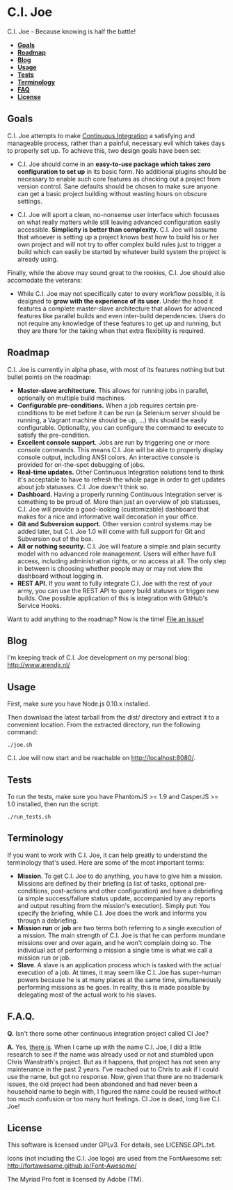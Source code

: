 C.I. Joe
========

C.I. Joe - Because knowing is half the battle!

 * **[Goals](#goals)**
 * **[Roadmap](#roadmap)**
 * **[Blog](#blog)**
 * **[Usage](#usage)**
 * **[Tests](#tests)**
 * **[Terminology](#terminology)**
 * **[FAQ](#faq)**
 * **[License](#license)**


Goals
-----

C.I. Joe attempts to make
[Continuous Integration](http://en.wikipedia.org/wiki/Continuous_integration) a
satisfying and manageable process, rather than a painful, necessary evil which
takes days to properly set up. To achieve this, two design goals have been set:

 * C.I. Joe should come in an __easy-to-use package which takes zero
   configuration to set up__ in its basic form. No additional plugins should be
   necessary to enable such core features as checking out a project from version
   control. Sane defaults should be chosen to make sure anyone can get a basic
   project building without wasting hours on obscure settings.

 * C.I. Joe will sport a clean, no-nonsense user interface which focusses on
   what really matters while still leaving advanced configuration easily
   accessible. __Simplicity is better than complexity.__ C.I. Joe will assume
   that whoever is setting up a project knows best how to build his or her own
   project and will not try to offer complex build rules just to trigger a
   build which can easily be started by whatever build system the project is
   already using.

Finally, while the above may sound great to the rookies, C.I. Joe should also
accomodate the veterans:

 * While C.I. Joe may not specifically cater to every workflow possible, it is
   designed to __grow with the experience of its user__. Under the hood it
   features a complete master-slave architecture that allows for advanced
   features like parallel builds and even inter-build dependencies. Users do not
   require any knowledge of these features to get up and running, but they are
   there for the taking when that extra flexibility is required.


Roadmap
-------

C.I. Joe is currently in alpha phase, with most of its features nothing but
but bullet points on the roadmap:

 * **Master-slave architecture.** This allows for running jobs in parallel,
   optionally on multiple build machines.
 * **Configurable pre-conditions.** When a job requires certain pre-conditions
   to be met before it can be run (a Selenium server should be running, a
   Vagrant machine should be up, ...) this should be easily configurable.
   Optionallty, you can configure the command to execute to satisfy the
   pre-condition.
 * **Excellent console support.** Jobs are run by triggering one or more console
   commands. This means C.I. Joe will be able to properly display console
   output, including ANSI colors. An interactive console is provided for
   on-the-spot debugging of jobs.
 * **Real-time updates.** Other Continuous Integration solutions tend to think
   it's acceptable to have to refresh the whole page in order to get updates
   about job statusses. C.I. Joe doesn't think so.
 * **Dashboard.** Having a properly running Continuous Integration server is
   something to be proud of. More than just an overview of job statusses, C.I.
   Joe will provide a good-looking (customizable) dashboard that makes for a
   nice and informative wall decoration in your office.
 * **Git and Subversion support.** Other version control systems may be added
   later, but C.I. Joe 1.0 will come with full support for Git and Subversion
   out of the box.
 * **All or nothing security.** C.I. Joe will feature a simple and plain
   security model with no advanced role management. Users will either have full
   access, including administration rights, or no access at all. The only step
   in between is choosing whether people may or may not view the dashboard
   without logging in.
 * **REST API.** If you want to fully integrate C.I. Joe with the rest of your
   army, you can use the REST API to query build statuses or trigger new
   builds. One possible application of this is integration with GitHub's
   Service Hooks.

Want to add anything to the roadmap? Now is the time!
[File an issue!](https://github.com/arendjr/CI-Joe/issues/new)


Blog
----

I'm keeping track of C.I. Joe development on my personal blog:
http://www.arendjr.nl/


Usage
-----

First, make sure you have Node.js 0.10.x installed.

Then download the latest tarball from the dist/ directory and extract it to a
convenient location. From the extracted directory, run the following command:

    ./joe.sh

C.I. Joe will now start and be reachable on
                             [http://localhost:8080/](http://localhost:8080/).


Tests
-----

To run the tests, make sure you have PhantomJS >= 1.9 and CasperJS >= 1.0
installed, then run the script:

    ./run_tests.sh



Terminology
-----------

If you want to work with C.I. Joe, it can help greatly to understand the
terminology that's used. Here are some of the most important terms:

 * **Mission**. To get C.I. Joe to do anything, you have to give him a mission.
   Missions are defined by their briefing (a list of tasks, optional
   pre-conditions, post-actions and other configuration) and have a debriefing
   (a simple success/failure status update, accompanied by any reports and
   output resulting from the mission's execution). Simply put: You specify the
   briefing, while C.I. Joe does the work and informs you through a debriefing.
 * **Mission run** or **job** are two terms both referring to a single execution
   of a mission. The main strength of C.I. Joe is that he can perform mundane
   missions over and over again, and he won't complain doing so. The individual
   act of performing a mission a single time is what we call a mission run or
   job.
 * **Slave**. A slave is an application process which is tasked with the actual
   execution of a job. At times, it may seem like C.I. Joe has super-human
   powers because he is at many places at the same time, simultaneously
   performing missions as he goes. In reality, this is made possible by
   delegating most of the actual work to his slaves.


F.A.Q.
------

__Q.__ Isn't there some other continuous integration project called CI Joe?

__A.__ Yes, [there is](https://github.com/defunkt/cijoe). When I came up with
the name C.I. Joe, I did a little research to see if the name was already used
or not and stumbled upon Chris Wanstrath's project. But as it happens, that
project has not seen any maintenance in the past 2 years. I've reached out to
Chris to ask if I could use the name, but got no response. Now, given that there
are no trademark issues, the old project had been abandoned and had never been a
household name to begin with, I figured the name could be reused without too
much confusion or too many hurt feelings. CI Joe is dead, long live C.I. Joe!


License
-------

This software is licensed under GPLv3. For details, see LICENSE.GPL.txt.

Icons (not including the C.I. Joe logo) are used from the FontAwesome set:
http://fortawesome.github.io/Font-Awesome/

The Myriad Pro font is licensed by Adobe (TM).
